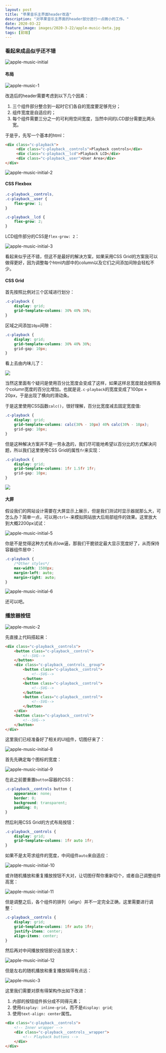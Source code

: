 ```yaml
---
layout: post
title: "苹果音乐主界面header改造"
description: "对苹果音乐主界面的header部分进行一点微小的工作。"
date: 2020-03-22
feature_image: images/2020-3-22/apple-music-beta.jpg
tags: [前端]
---
```


<!--more-->

### 看起来成品似乎还不错

![apple-music-initial](../images/2020-3-22/apple-music-initial.png)



#### 布局

![apple-music-1](../images/2020-3-22/apple-music-1.jpg)

改造后的header需要考虑到以下几个因素：

1. 三个组件部分整合到一起时它们各自的宽度要足够充分；
2. 组件宽度是自适应的；
3. 每个组件需要三分之一的可利用空间宽度，当然中间的LCD部分需要比两头宽。

于是乎，先写一个基本的html：

```html
<div class="c-playback">
     <div class="c-playback__controls">Playback controls</div>
     <div class="c-playback__lcd">Playback LCD</div>
     <div class="c-playback__user">User Area</div>
</div>
```

![apple-music-initial-2](../images/2020-3-22/apple-music-initial-2.png)

#### CSS Flexbox

```css
.c-playback__controls,
.c-playback__user {
    flex-grow: 1;
}

.c-playback__lcd {
    flex-grow: 2;
}
```

LCD组件部分的CSS是```flex-grow: 2```：

![apple-music-initial-3](../images/2020-3-22/apple-music-initial-3.png)

看起来似乎还不错，但这不是最好的解决方案，如果采用CSS Grid的方案我可以做得更好，因为调整每个html内部中的column以及它们之间添加间隙会轻松不少。

#### CSS Grid

首先按照比例对三个区域进行划分：

```css
.c-playback {
    display: grid;
    grid-template-columns: 30% 40% 30%;
}
```

区域之间添加```10px```间隙：

```css
.c-playback {
    display: grid;
    grid-template-columns: 30% 40% 30%;
    grid-gap: 10px;
}
```

看上去由内味儿了：

![](../images/2020-3-22/apple-music-horizontal-scrolling.gif)

当然这里面有个疑问是使用百分比宽度会变成了这样，如果这样总宽度就会按照各个column宽度的百分比增加。也就是说```.c-playback```的宽度变成了100px + 20px，于是出现了横向的滑动条。

于是这里使用CSS函数```calc()```，很好理解，百分比宽度减去固定宽度值:

```css
.c-playback {
    display: grid;
    grid-template-columns: calc(30% - 10px) 40% calc(30% - 10px);
    grid-gap: 10px;
}
```

但是这种解决方案并不是一劳永逸的，我们尽可能地希望以百分比的方式解决问题，所以我们这里使用CSS Grid的属性```fr```来实现：

```css
.c-playback {
    display: grid;
    grid-template-columns: 1fr 1.5fr 1fr;
    grid-gap: 10px;
}
```

![](../images/2020-3-22/apple-music-initial-4.png)

#### 大屏

假设我们的网站设计需要在大屏显示上展示，但是我们测试时显示器就那么大，可怎么办？简单一点，可以用```ctrl+-```来模拟网站放大后局部组件的效果。这里放大到大概2200px试试：

![apple-music-initial-5](../images/2020-3-22/apple-music-initial-5.png)

你是不是觉得这种方式有点low逼，那我们干脆锁定最大显示宽度好了，从而保持容器组件居中：

```css
.c-playback {
    /*Other styles*/
    max-width: 1500px;
    margin-left: auto;
    margin-right: auto;
}
```

![apple-music-initial-6](../images/2020-3-22/apple-music-initial-6.png)

还可以吧。

### 播放器按钮

![apple-music-2](../images/2020-3-22/apple-music-2.jpg)

先直接上代码搭起来：

```html
<div class="c-playback__controls">
    <button class="c-playback__control">
        <!--SVG-->
    </button>
    <div class="c-playback__controls__group">
        <button class="c-playback__control">
            <!--SVG-->
        </button>
        <button class="c-playback__control">
            <!--SVG-->
        </button>
        <button class="c-playback__control">
            <!--SVG-->
        </button>
    </div>
    <button class="c-playback__control">
        <!--SVG-->
    </button>
</div>
```

这里我们已经准备好了相关的UI组件，切图仔来了：

![apple-music-initial-8](../images/2020-3-22/apple-music-initial-8.png)

首先先确定每个图标的宽度：

![apple-music-initial-9](../images/2020-3-22/apple-music-initial-9.png)

在此之前要重置```button```容器的CSS：

```css
.c-playback__controls button {
    appearance: none;
    border: 0;
    background: transparent;
    padding: 0;
}
```

然后利用CSS Grid的方式布局按钮：

```css
.c-playback__controls {
    display: grid;
    grid-template-columns: 1fr auto 1fr;
}
```

如果不是太苛求组件的宽度，中间组件```auto```来自适应：

![apple-music-initial-10](../images/2020-3-22/apple-music-initial-10.png)

或许随机播放和重复播放按钮不大对，让切图仔帮你重新切个，或者自己调整组件高宽：

![apple-music-initial-11](../images/2020-3-22/apple-music-initial-11.png)

但是调整之后，各个组件的排列（align）并不一定完全正确，这里需要进行调整：

```css
.c-playback__controls {
    display: grid;
    grid-template-columns: 1fr auto 1fr;
    justify-items: center;
    align-items: center;
}
```

然后再对中间播放按钮部分适当放大：

![apple-music-initial-12](../images/2020-3-22/apple-music-initial-12.png)

但是左右的随机播放和重复播放隔得有点远：

![apple-music-3](../images/2020-3-22/apple-music-3.jpg)

这里我们需要对原有得架构作出如下改进：

1. 内部的按钮组件拆分成不同得元素；
2. 使用```display: inline-grid```，而不是```display: grid```;
3. 使用```text-align: center```属性。

```html
<div class="c-playback__controls">
    <!-- Inner wrapper -->
    <div class="c-playback__controls__wrapper">
        <!-- Playback buttons -->
    </div>
</div>
```
